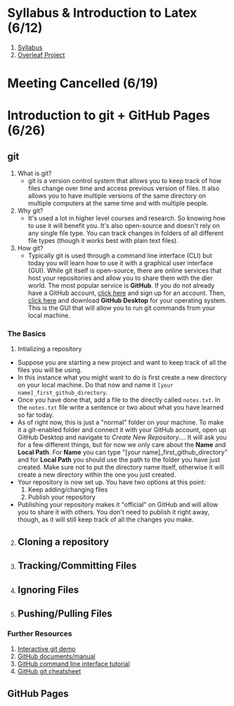 # Syllabus & Introduction to Latex (6/12)

1. [Syllabus](files/syllabus.pdf)
2. [Overleaf Project](https://www.overleaf.com/read/qqqmjkskpkqq#810b0b)

# Meeting Cancelled (6/19)

# Introduction to git + GitHub Pages (6/26)

## git

1. What is git?
   - git is a version control system that allows you to keep track of how files change over time and access previous version of files. It also allows you to have multiple versions of the same directory on multiple computers at the same time and with multiple people.
2. Why git?
   - It's used a lot in higher level courses and research. So knowing how to use it will benefit you. It's also open-source and doesn't rely on any single file type. You can track changes in folders of all different file types (though it works best with plain text files).
3. How git?
   - Typically git is used through a command line interface (CLI) but today you will learn how to use it with a graphical user interface (GUI). While git itself is open-source, there are online services that host your repositories and allow you to share them with the dier world. The most popular service is **GitHub**. If you do not already have a GitHub account, [click here](https://www.github.com) and sign up for an account. Then, [click here](https://desktop.github.com) and download **GitHub Desktop** for your operating system. This is the GUI that will allow you to run git commands from your local machine.
  
### The Basics

1. Intializing a repository
  - Suppose you are starting a new project and want to keep track of all the files you will be using.
  - In this instance what you might want to do is first create a new directory on your local machine. Do that now and name it `[your name]_first_github_directory`.
  - Once you have done that, add a file to the directly called `notes.txt`. In the `notes.txt` file write a sentence or two about what you have learned so far today.
  - As of right now, this is just a "normal" folder on your machine. To make it a git-enabled folder and connect it with your GitHub account, open up GitHub Desktop and navigate to *Create New Repository...*. It will ask you for a few different things, but for now we only care about the **Name** and **Local Path**. For **Name** you can type "[your name]_first_github_directory" and for **Local Path** you should use the path to the folder you have just created. Make sure not to put the directory name itself, otherwise it will create a new directory within the one you just created.
  - Your repository is now set up. You have two options at this point:
    1. Keep adding/changing files
    2. Publish your repository
  - Publishing your repository makes it "official" on GitHub and will allow you to share it with others. You don't need to publish it right away, though, as it will still keep track of all the changes you make. 
2. Cloning a repository
   -
3. Tracking/Committing Files
   -
4. Ignoring Files
   -
5. Pushing/Pulling Files
    -


### Further Resources

1. [Interactive git demo](https://git-scm.com/doc)
2. [GitHub documents/manual](https://docs.github.com/en/get-started)
3. [GitHub command line interface tutorial](https://docs.github.com/en/github-cli/github-cli/quickstart)
4. [GitHub git cheatsheet](https://education.github.com/git-cheat-sheet-education.pdf)


## GitHub Pages
